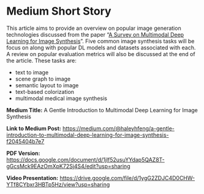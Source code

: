 # Medium Short Story

This article aims to provide an overview on popular image generation technologies discussed from the paper “[A Survey on Multimodal Deep Learning for Image Synthesis](https://dl-acm-org.libaccess.sjlibrary.org/doi/pdf/10.1145/3461353.3461388)”. Five common image synthesis tasks will be focus on along with popular DL models and datasets associated with each. A review on popular evaluation metrics will also be discussed at the end of the article. These tasks are:
* text to image
* scene graph to image
* semantic layout to image
* text-based colorization
* multimodal medical image synthesis


**Medium Title:** A Gentle Introduction to Multimodal Deep Learning for Image Synthesis

**Link to Medium Post:** https://medium.com/@haleyhfeng/a-gentle-introduction-to-multimodal-deep-learning-for-image-synthesis-f2045404b7e7

**PDF Version:** https://docs.google.com/document/d/1jlf52usuYYdap5QAZ8T-gGcsMck9EAzOmXpK72Sj4S4/edit?usp=sharing

**Video Presentation:** https://drive.google.com/file/d/1ygG2ZDJC4D0CHW-YTf8CYbxr3HBTp5Hz/view?usp=sharing


